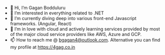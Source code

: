 - 👋 Hi, I’m Gagan Bodduluru
- 👀 I’m interested in everything related to .NET
- 🌱 I’m currently diving deep into various front-end Javascript frameworks. (Angular, React)
- 💞️ I’m in love with cloud and actively learning services provided by most of the major cloud service providers like AWS, Azure and GCP.
- 📫 How to reach me @ bgagan4@outlook.com. Alternative you can find my profile at https://4gag.co.in

<!---
bgagan4/bgagan4 is a ✨ special ✨ repository because its `README.md` (this file) appears on your GitHub profile.
You can click the Preview link to take a look at your changes.
--->
